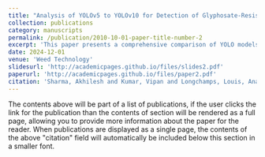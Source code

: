 ```yaml
---
title: "Analysis of YOLOv5 to YOLOv10 for Detection of Glyphosate-Resistant Palmer amaranth"
collection: publications
category: manuscripts
permalink: /publication/2010-10-01-paper-title-number-2
excerpt: 'This paper presents a comprehensive comparison of YOLO models for identifying glyphosate-resistant Palmer amaranth, leveraging a high-resolution dataset developed from soybean fields.'
date: 2024-12-01
venue: 'Weed Technology'
slidesurl: 'http://academicpages.github.io/files/slides2.pdf'
paperurl: 'http://academicpages.github.io/files/paper2.pdf'
citation: 'Sharma, Akhilesh and Kumar, Vipan and Longchamps, Louis, Analysis of YOLOv5 to YOLOv10 for Detection of Glyphosate-Resistant Palmer amaranth. Available at SSRN: https://ssrn.com/abstract=4941583 or http://dx.doi.org/10.2139/ssrn.4941583'
---
```


The contents above will be part of a list of publications, if the user clicks the link for the publication than the contents of section will be rendered as a full page, allowing you to provide more information about the paper for the reader. When publications are displayed as a single page, the contents of the above "citation" field will automatically be included below this section in a smaller font.
